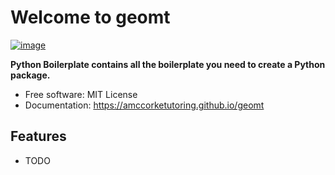 # Welcome to geomt


[![image](https://img.shields.io/pypi/v/geomt.svg)](https://pypi.python.org/pypi/geomt)


**Python Boilerplate contains all the boilerplate you need to create a Python package.**


-   Free software: MIT License
-   Documentation: <https://amccorketutoring.github.io/geomt>
    

## Features

-   TODO
